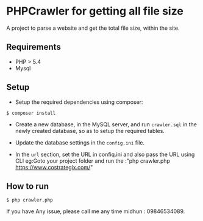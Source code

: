 # PHPCrawler for getting all file size

A project to parse a website and get the total file size, within the site.

## Requirements

- PHP > 5.4
- Mysql

## Setup
- Setup the required dependencies using composer:
```ShellSession
$ composer install
```
- Create a new database, in the MySQL server, and run `crawler.sql` in the newly created database,
 so as to setup the required tables.
- Update the database settings in the `config.ini` file.

- In the `url` section, set the URL in confiq.ini and also pass the URL using CLI
    eg:Goto your project folder and run the :"php crawler.php https://www.costrategix.com/"

## How to run

```ShellSession
$ php crawler.php
```

If you have Any issue, please call me any time midhun : 09846534089.

